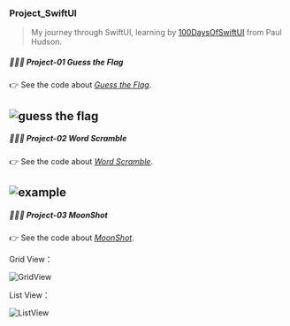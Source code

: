 ### Project_SwiftUI

> My journey through SwiftUI, learning by [100DaysOfSwiftUI](https://www.hackingwithswift.com/100/swiftui) from Paul Hudson.

##### 👩🏻‍💻  Project-01   ***Guess the Flag*** 
👉 See the code about *[Guess the Flag](https://github.com/PonyoBobo/Project_SwiftUI/tree/main/GuessTheFlag)*.

![guess the flag](https://user-images.githubusercontent.com/96323754/162131611-cda8ee90-9b74-46b8-9f2e-e22455240521.png)
---
##### 👩🏻‍💻  Project-02   ***Word Scramble*** 
👉 See the code about *[Word Scramble](https://github.com/PonyoBobo/Project_SwiftUI/tree/main/WordScramble)*.

![example](https://user-images.githubusercontent.com/96323754/162129778-95c326f7-3651-47b1-8368-b424cfbd325b.png)
---
##### 👩🏻‍💻  Project-03   ***MoonShot*** 
👉 See the code about *[MoonShot](https://github.com/PonyoBobo/Project_SwiftUI/tree/main/MoonShot)*.

Grid View：

![GridView](https://user-images.githubusercontent.com/96323754/170263495-3848f63f-b04d-4b79-8535-76acd2bda606.png)

List View：

![ListView](https://user-images.githubusercontent.com/96323754/170263516-20fa030b-295f-4da7-b31d-03fac268a9f7.png)

